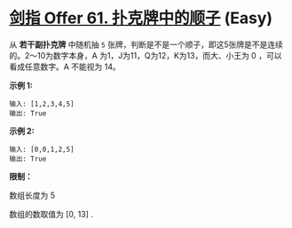 # [剑指 Offer 61. 扑克牌中的顺子][link] (Easy)

[link]: https://leetcode.cn/problems/bu-ke-pai-zhong-de-shun-zi-lcof/

从 **若干副扑克牌** 中随机抽 `5` 张牌，判断是不是一个顺子，即这5张牌是不是连续的。2～10为数字本身，A
为1，J为11，Q为12，K为13，而大、小王为 0 ，可以看成任意数字。A 不能视为 14。

**示例 1:**

```
输入: [1,2,3,4,5]
输出: True
```

**示例 2:**

```
输入: [0,0,1,2,5]
输出: True
```

**限制：**

数组长度为 5

数组的数取值为 \[0, 13\] .

